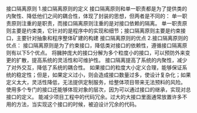 接口隔离原则
1.接口隔离原则的定义
  接口隔离原则和单一职责都是为了提供类的内聚性、降低他们之间的耦合性，体现了封装的思想，但两者是不同的：
  单一职责原则注重的是职责，而接口隔离原则注重的是对接口依赖的隔离。
  单一职责原则主要是约束类，它针对的是程序中的实现和细节；接口隔离原则主要是约束接口，主要针对抽象和程序整体矿建的构建
接口隔离原则的优点
2.接口隔离原则的优点：
  接口隔离原则是为了约束接口，降低类对接口的依赖性，遵循接口隔离原则有以下5个优点。
  将臃肿庞大的接口分解为多个粒度小的接口，可以预防外来变更的扩散，提高系统的灵活性和可维护性。
  接口隔离提高了系统的内聚性，减少了对外交互，降低了系统的耦合性。
  如果接口的粒度大小定义合理，能够保证系统的稳定性；但是，如果定义过小，则会造成接口数量过多，使设计复杂化；如果定义太大，灵活性降低，无法提供定制服务，给整体项目带来无法预料的风险。
  使用多个专门的接口还能够体现对象的层次，因为可以通过接口的继承，实现对总接口的定义。
  能减少项目工程中的代码冗余。过大的大接口里面通常放置许多不用的方法，当实现这个接口的时候，被迫设计冗余的代码。
  